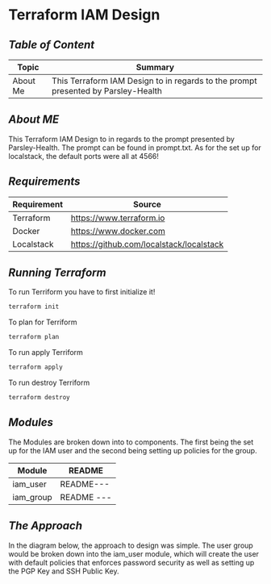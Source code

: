 # Terraform IAM Design

## _Table of Content_

| Topic | Summary | 
| --- | ---| 
| About Me | This Terraform IAM Design to in regards to the prompt presented by Parsley-Health|


## _About ME_
This Terraform IAM Design to in regards to the prompt presented by Parsley-Health. The prompt can be found in prompt.txt. As for the set up for localstack, the default ports were all at 4566!

## _Requirements_ 
| Requirement | Source | 
| --- | ---| 
| Terraform | <https://www.terraform.io>|
| Docker | <https://www.docker.com> |
| Localstack | <https://github.com/localstack/localstack> |

## _Running Terraform_
To run Terriform you have to first initialize it! 
```sh
terraform init
```
To plan for Terriform
```sh
terraform plan
```
To run apply Terriform 
```sh
terraform apply
```
To run destroy Terriform 
```sh
terraform destroy
```

## _Modules_

The Modules are broken down into to components. The first being the set up for the IAM user and the second being setting up policies for the group.

| Module | README | 
| --- | ---| 
| iam_user | README---|
| iam_group | README ---|

## _The Approach_
In the diagram below, the approach to design was simple. The user group would be broken down into the iam_user module, which will create the user with default policies that enforces password security as well as setting up the PGP Key and SSH Public Key. 
